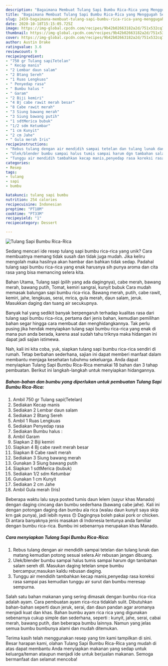 ```yaml
---
description: "Bagaimana Membuat Tulang Sapi Bumbu Rica-Rica yang Menggugah Selera"
title: "Bagaimana Membuat Tulang Sapi Bumbu Rica-Rica yang Menggugah Selera"
slug: 2459-bagaimana-membuat-tulang-sapi-bumbu-rica-rica-yang-menggugah-selera
date: 2020-10-18T15:15:05.725Z
image: https://img-global.cpcdn.com/recipes/9b42b02663182a2d/751x532cq70/tulang-sapi-bumbu-rica-rica-foto-resep-utama.jpg
thumbnail: https://img-global.cpcdn.com/recipes/9b42b02663182a2d/751x532cq70/tulang-sapi-bumbu-rica-rica-foto-resep-utama.jpg
cover: https://img-global.cpcdn.com/recipes/9b42b02663182a2d/751x532cq70/tulang-sapi-bumbu-rica-rica-foto-resep-utama.jpg
author: Austin Drake
ratingvalue: 3.6
reviewcount: 9
recipeingredient:
- "750 gr Tulang sapiTetelan"
- " Kecap manis"
- "2 Lembar daun salam"
- "2 Btang Sereh"
- "1 Ruas Lengkuas"
- " Penyedap rasa"
- " Bumbu halus "
- " Garam"
- "2 Biji kemiri"
- "4 Bj cabe rawit merah besar"
- "8 Cabe rawit merah"
- "3 Siung bawang merah"
- "3 Siung bawang putih"
- "1 sdtMerica bubuk"
- "1/2 sdm Ketumbar"
- "1 cm Kunyit"
- "2 cm Jahe"
- " Gula merah Iris"
recipeinstructions:
- "Rebus tulang dengan air mendidih sampai tetelan dan tulang lunak dan matang kemudian potong sesuai selera.Air rebusan jangan dibuang."
- "Ulek/blender bumbu sampai halus tumis sampai harum dgn tambahan salam sereh dll. Masukan daging tetelan smpe bumbu bercampur,masukan kaldu rebusan daging."
- "Tunggu air mendidih tambahkan kecap manis,penyedap rasa koreksi rasa sampai pas kemudian tunggu air surut dan bumbu meresap sempurna."
categories:
- Resep
tags:
- tulang
- sapi
- bumbu

katakunci: tulang sapi bumbu 
nutrition: 254 calories
recipecuisine: Indonesian
preptime: "PT18M"
cooktime: "PT33M"
recipeyield: "1"
recipecategory: Dessert

---
```



![Tulang Sapi Bumbu Rica-Rica](https://img-global.cpcdn.com/recipes/9b42b02663182a2d/751x532cq70/tulang-sapi-bumbu-rica-rica-foto-resep-utama.jpg)

Sedang mencari ide resep tulang sapi bumbu rica-rica yang unik? Cara membuatnya memang tidak susah dan tidak juga mudah. Jika keliru mengolah maka hasilnya akan hambar dan bahkan tidak sedap. Padahal tulang sapi bumbu rica-rica yang enak harusnya sih punya aroma dan cita rasa yang bisa memancing selera kita.

Bahan Utama, Tulang sapi (pilih yang ada dagingnya), cabe merah, bawang merah, bawang putih, Tomat, kemiri sangrai, kunyit bubuk Cara mudah memasak balungan sapi bumbu rica-rica. Bawang merah, putih, cabe rawit, kemiri, jahe, lengkuas, serai, mrica, gula merah, daun salam, jeruk. Masukkan daging dan tuang air secukupnya.

Banyak hal yang sedikit banyak berpengaruh terhadap kualitas rasa dari tulang sapi bumbu rica-rica, pertama dari jenis bahan, kemudian pemilihan bahan segar hingga cara membuat dan menghidangkannya. Tak perlu pusing jika hendak menyiapkan tulang sapi bumbu rica-rica yang enak di mana pun anda berada, karena asal sudah tahu triknya maka hidangan ini dapat jadi sajian istimewa.


Nah, kali ini kita coba, yuk, siapkan tulang sapi bumbu rica-rica sendiri di rumah. Tetap berbahan sederhana, sajian ini dapat memberi manfaat dalam membantu menjaga kesehatan tubuhmu sekeluarga. Anda dapat menyiapkan Tulang Sapi Bumbu Rica-Rica memakai 18 bahan dan 3 tahap pembuatan. Berikut ini langkah-langkah untuk menyiapkan hidangannya.

<!--inarticleads1-->

##### Bahan-bahan dan bumbu yang diperlukan untuk pembuatan Tulang Sapi Bumbu Rica-Rica:

1. Ambil 750 gr Tulang sapi(Tetelan)
1. Sediakan  Kecap manis
1. Sediakan 2 Lembar daun salam
1. Sediakan 2 Btang Sereh
1. Ambil 1 Ruas Lengkuas
1. Sediakan  Penyedap rasa
1. Sediakan  Bumbu halus :
1. Ambil  Garam
1. Siapkan 2 Biji kemiri
1. Siapkan 4 Bj cabe rawit merah besar
1. Siapkan 8 Cabe rawit merah
1. Sediakan 3 Siung bawang merah
1. Gunakan 3 Siung bawang putih
1. Siapkan 1 sdtMerica (bubuk)
1. Sediakan 1/2 sdm Ketumbar
1. Gunakan 1 cm Kunyit
1. Sediakan 2 cm Jahe
1. Ambil  Gula merah (Iris)


Beberapa waktu lalu saya posted tumis daun lelem (sayur khas Manado) dengan daging cincang dan bumbu sederhana (bawang cabe jahe). Kali ini dengan potongan daging dan bumbu ala rica (walau daun kunyit saya skip krn gak punya), jadi lebih nyess 🙃 Dagingnya boleh pakai pork or chicken. Di antara banyaknya jenis masakan di Indonesia tentunya anda familiar dengan bumbu rica-rica. Bumbu ini sebenarnya merupakan khas Manado. 

<!--inarticleads2-->

##### Cara menyiapkan Tulang Sapi Bumbu Rica-Rica:

1. Rebus tulang dengan air mendidih sampai tetelan dan tulang lunak dan matang kemudian potong sesuai selera.Air rebusan jangan dibuang.
1. Ulek/blender bumbu sampai halus tumis sampai harum dgn tambahan salam sereh dll. Masukan daging tetelan smpe bumbu bercampur,masukan kaldu rebusan daging.
1. Tunggu air mendidih tambahkan kecap manis,penyedap rasa koreksi rasa sampai pas kemudian tunggu air surut dan bumbu meresap sempurna.


Salah satu bahan makanan yang sering dimasak dengan bumbu rica-rica adalah ayam. Cara pembuatan ayam rica-rica tidaklah sulit. Dibutuhkan bahan-bahan seperti daun jeruk, serai, dan daun pandan agar aromanya menjadi kuat dan khas. Bahan bumbu ayam rica rica yang digunakan sebenarnya cukup simple dan sederhana, seperti : kunyit, jahe, serai, cabai merah, bawang putih, dan beberapa bumbu lainnya. Namun yang jelas semua bumbu bumbunya alami dan mudah ditemukan. 

Terima kasih telah menggunakan resep yang tim kami tampilkan di sini. Besar harapan kami, olahan Tulang Sapi Bumbu Rica-Rica yang mudah di atas dapat membantu Anda menyiapkan makanan yang sedap untuk keluarga/teman ataupun menjadi ide untuk berjualan makanan. Semoga bermanfaat dan selamat mencoba!

